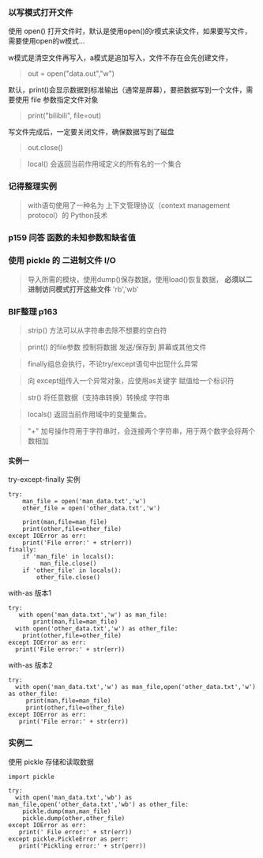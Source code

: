 ### 以写模式打开文件
使用 open() 打开文件时，默认是使用open()的r模式来读文件，如果要写文件，需要使用open的w模式...

w模式是清空文件再写入，a模式是追加写入，文件不存在会先创建文件， 
>  out = open("data.out","w")

默认，print()会显示数据到标准输出（通常是屏幕），要把数据写到一个文件，需要使用 file 参数指定文件对象
>  print("bilibili", file=out)

写文件完成后，一定要关闭文件，确保数据写到了磁盘
>  out.close()


> local() 会返回当前作用域定义的所有名的一个集合
### 记得整理实例
>with语句使用了一种名为 上下文管理协议（context management protocol）的 Python技术

### p159 问答   函数的未知参数和缺省值
### 使用 pickle 的 二进制文件 I/O
> 导入所需的模块，使用dump()保存数据，使用load()恢复数据， **必须以二进制访问模式打开这些文件**
 'rb','wb'
###  BIF整理 p163
>strip() 方法可以从字符串去除不想要的空白符

>print() 的file参数 控制将数据 发送/保存到 屏幕或其他文件

>finally组总会执行，不论try/except语句中出现什么异常

>向 except组传入一个异常对象，应使用as关键字 赋值给一个标识符

> str() 将任意数据（支持串转换）转换成 字符串

> locals() 返回当前作用域中的变量集合。

> "+" 加号操作符用于字符串时，会连接两个字符串，用于两个数字会将两个数相加




#### 实例一
try-except-finally 实例

    try:
        man_file = open('man_data.txt','w')
        other_file = open('other_data.txt','w')
    
        print(man,file=man_file)
        print(other,file=other_file)
    except IOError as err:
        print('File error:' + str(err))
    finally:
        if 'man_file' in locals():
             man_file.close()
        if 'other_file' in locals():
            other_file.close()

with-as  版本1

    try:
       with open('man_data.txt','w') as man_file:
           print(man,file=man_file)
      with open('other_data.txt','w') as other_file:
        print(other,file=other_file)
    except IOError as err:
      print('File error:' + str(err))
    
with-as  版本2

    try:
      with open('man_data.txt','w') as man_file,open('other_data.txt','w') as other_file:
         print(man,file=man_file)
         print(other,file=other_file)
    except IOError as err:
       print('File error:' + str(err))
    
### 实例二
使用 pickle 存储和读取数据

    import pickle

    try:
      with open('man_data.txt','wb') as man_file,open('other_data.txt','wb') as other_file:
        pickle.dump(man,man_file)
        pickle.dump(other,other_file)
    except IOError as err:
       print(' File error:' + str(err))
    except pickle.PickleError as perr:
       print('Pickling error:' + str(perr))